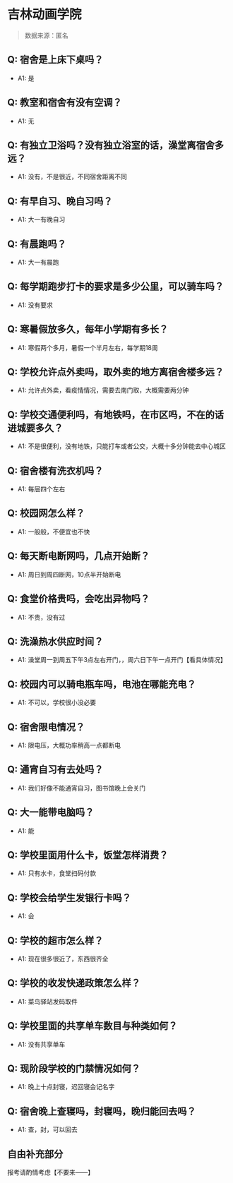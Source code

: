 # 吉林动画学院

> 数据来源：匿名

## Q: 宿舍是上床下桌吗？

- A1: 是

## Q: 教室和宿舍有没有空调？

- A1: 无

## Q: 有独立卫浴吗？没有独立浴室的话，澡堂离宿舍多远？

- A1: 没有，不是很近，不同宿舍距离不同

## Q: 有早自习、晚自习吗？

- A1: 大一有晚自习

## Q: 有晨跑吗？

- A1: 大一有晨跑

## Q: 每学期跑步打卡的要求是多少公里，可以骑车吗？

- A1: 没有要求

## Q: 寒暑假放多久，每年小学期有多长？

- A1: 寒假两个多月，暑假一个半月左右，每学期18周

## Q: 学校允许点外卖吗，取外卖的地方离宿舍楼多远？

- A1: 允许点外卖，看疫情情况，需要去南门取，大概需要两分钟

## Q: 学校交通便利吗，有地铁吗，在市区吗，不在的话进城要多久？

- A1: 不是很便利，没有地铁，只能打车或者公交，大概十多分钟能去中心城区

## Q: 宿舍楼有洗衣机吗？

- A1: 每层四个左右

## Q: 校园网怎么样？

- A1: 一般般，不便宜也不快

## Q: 每天断电断网吗，几点开始断？

- A1: 周日到周四断网，10点半开始断电

## Q: 食堂价格贵吗，会吃出异物吗？

- A1: 不贵，没有过

## Q: 洗澡热水供应时间？

- A1: 澡堂周一到周五下午3点左右开门，，周六日下午一点开门【看具体情况】

## Q: 校园内可以骑电瓶车吗，电池在哪能充电？

- A1: 不可以，学校很小没必要

## Q: 宿舍限电情况？

- A1: 限电压，大概功率稍高一点都断电

## Q: 通宵自习有去处吗？

- A1: 我们好像不能通宵自习，图书馆晚上会关门

## Q: 大一能带电脑吗？

- A1: 能

## Q: 学校里面用什么卡，饭堂怎样消费？

- A1: 只有水卡，食堂扫码付款

## Q: 学校会给学生发银行卡吗？

- A1: 会

## Q: 学校的超市怎么样？

- A1: 现在很多很近了，东西很齐全

## Q: 学校的收发快递政策怎么样？

- A1: 菜鸟驿站发码取件

## Q: 学校里面的共享单车数目与种类如何？

- A1: 没有共享单车

## Q: 现阶段学校的门禁情况如何？

- A1: 晚上十点封寝，迟回寝会记名字

## Q: 宿舍晚上查寝吗，封寝吗，晚归能回去吗？

- A1: 查，封，可以回去

## 自由补充部分

报考请酌情考虑【不要来——】